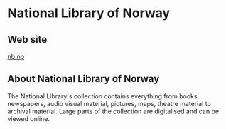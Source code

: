 # National Library of Norway
## Web site
[nb.no](https://www.nb.no)
## About National Library of Norway
The National Library's collection contains everything from books, newspapers, audio visual material, pictures, maps, theatre material to archival material. Large parts of the collection are digitalised and can be viewed online.
